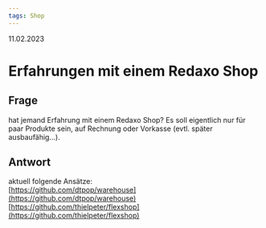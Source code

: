 ```yaml
---
tags: Shop
---
```


11.02.2023

# Erfahrungen mit einem Redaxo Shop


## Frage

hat jemand Erfahrung mit einem Redaxo Shop? Es soll eigentlich nur für paar Produkte sein, auf Rechnung oder Vorkasse (evtl. später ausbaufähig...).

## Antwort

aktuell folgende Ansätze:  
[https://github.com/dtpop/warehouse](https://github.com/dtpop/warehouse)  
[https://github.com/thielpeter/flexshop](https://github.com/thielpeter/flexshop)


